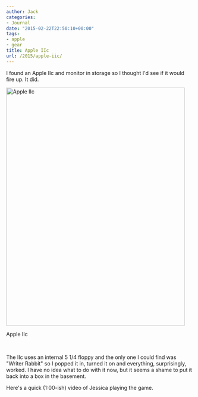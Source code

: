 ```yaml
---
author: Jack
categories:
- Journal
date: "2015-02-22T22:50:10+00:00"
tags:
- apple
- gear
title: Apple IIc
url: /2015/apple-iic/
---
```


I found an Apple IIc and monitor in storage so I thought I'd see if it would fire up. It did.

<div id="attachment_4323" style="width: 490px" class="wp-caption alignnone">
  <a href="/img/2015/02/IMG_0743.jpg"><img class="wp-image-4323 size-full" src="/img/2015/02/IMG_0743.jpg" alt="Apple IIc" width="480" height="640" srcset="/img/2015/02/IMG_0743.jpg 480w, /img/2015/02/IMG_0743-225x300.jpg 225w" sizes="(max-width: 480px) 100vw, 480px" /></a>
  
  <p class="wp-caption-text">
    Apple IIc
  </p>
</div>

&nbsp;

The IIc uses an internal 5 1/4 floppy and the only one I could find was "Writer Rabbit" so I popped it in, turned it on and everything, surprisingly, worked. I have no idea what to do with it now, but it seems a shame to put it back into a box in the basement.

Here's a quick (1:00-ish) video of Jessica playing the game.

<span class="embed-youtube" style="text-align:center; display: block;"></span>